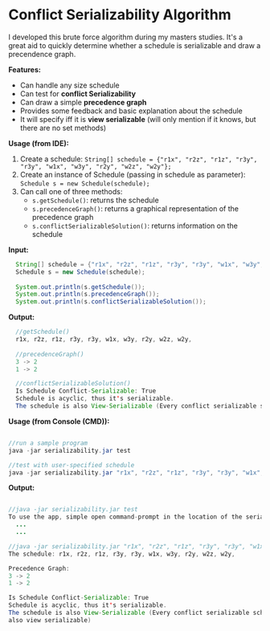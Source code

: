 # Conflict Serializability Algorithm

I developed this brute force algorithm during my masters studies. It's a great aid to quickly determine whether a schedule is serializable and draw a precendence graph.  

**Features:**

* Can handle any size schedule
* Can test for **conflict Serializability** 
* Can draw a simple **precedence graph**
* Provides some feedback and basic explanation about the schedule
* It will specify iff it is **view serializable** (will only mention if it knows, but there are no set methods) 

**Usage (from IDE):**

1. Create a schedule: ```String[] schedule = {"r1x", "r2z", "r1z", "r3y", "r3y", "w1x", "w3y", "r2y", "w2z", "w2y"};```
2. Create an instance of Schedule (passing in schedule as parameter): ```Schedule s = new Schedule(schedule);```
3. Can call one of three methods:
    * ```s.getSchedule()```: returns the schedule 
    * ```s.precedenceGraph()```: returns a graphical representation of the precedence graph
    * ```s.conflictSerializableSolution()```: returns information on the schedule
    
    
**Input:**
```java
  String[] schedule = {"r1x", "r2z", "r1z", "r3y", "r3y", "w1x", "w3y", "r2y", "w2z", "w2y"};
  Schedule s = new Schedule(schedule);
  
  System.out.println(s.getSchedule());
  System.out.println(s.precedenceGraph());
  System.out.println(s.conflictSerializableSolution());
```

**Output:**
```java
  //getSchedule()
  r1x, r2z, r1z, r3y, r3y, w1x, w3y, r2y, w2z, w2y, 
  
  //precedenceGraph()
  3 -> 2
  1 -> 2

  //conflictSerializableSolution()
  Is Schedule Conflict-Serializable: True
  Schedule is acyclic, thus it's serializable.
  The schedule is also View-Serializable (Every conflict serializable schedule is also view serializable)
```

**Usage (from Console (CMD)):**

 ```java 
 
 //run a sample program
 java -jar serializability.jar test
 
 //test with user-specified schedule
 java -jar serializability.jar "r1x", "r2z", "r1z", "r3y", "r3y", "w1x", "w3y", "r2y", "w2z", "w2y"
  ```
  
  **Output:**
```java

//java -jar serializability.jar test
To use the app, simple open command-prompt in the location of the serializability.jar file and add a schedule like shown below: 
  ...
  ...

//java -jar serializability.jar "r1x", "r2z", "r1z", "r3y", "r3y", "w1x", "w3y", "r2y", "w2z", "w2y"
The schedule: r1x, r2z, r1z, r3y, r3y, w1x, w3y, r2y, w2z, w2y,

Precedence Graph:
3 -> 2
1 -> 2

Is Schedule Conflict-Serializable: True
Schedule is acyclic, thus it's serializable.
The schedule is also View-Serializable (Every conflict serializable schedule is
also view serializable)


```
  
  
